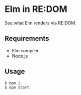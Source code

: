 # Elm in RE:DOM

See what Elm renders via RE:DOM.


## Requirements

* Elm compiler
* Node.js


## Usage

```sh
$ npm i
$ npm start
```
